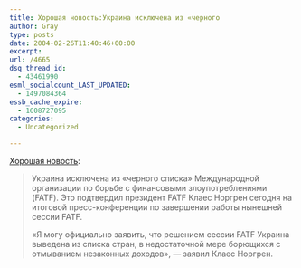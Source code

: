 ```yaml
---
title: Хорошая новость:Украина исключена из «черного
author: Gray
type: posts
date: 2004-02-26T11:40:46+00:00
excerpt:
url: /4665
dsq_thread_id:
  - 43461990
esml_socialcount_LAST_UPDATED:
  - 1497084364
essb_cache_expire:
  - 1608727095
categories:
  - Uncategorized

---
```








<a href="http://www.podrobnosti.ua/economy/2004/02/26/104559.html" target="_blank">Хорошая новость</a>:

> Украина исключена из &#171;черного списка&#187; Международной организации по борьбе с финансовыми злоупотреблениями (FATF). Это подтвердил президент FATF Клаес Норгрен сегодня на итоговой пресс-конференции по завершении работы нынешней сессии FATF.
> 
> &#171;Я могу официально заявить, что решением сессии FATF Украина выведена из списка стран, в недостаточной мере борющихся с отмыванием незаконных доходов&#187;, &#8212; заявил Клаес Норгрен.